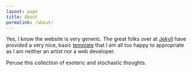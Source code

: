 ```yaml
---
layout: page
title: About
permalink: /about/
---
```


Yes, I know the website is very generic. The great folks over at [Jekyll](https://jekyllrb.com/docs/) have provided a very nice,
basic [template](https://github.com/jekyll/minima) that I am all too happy to appropriate as I am neither an artist nor a web developer.

Peruse this collection of esoteric and stochastic thoughts.
